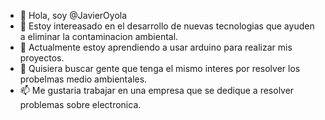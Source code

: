 - 👋 Hola, soy @JavierOyola
- 👀 Estoy intereasado en el desarrollo de nuevas tecnologias que ayuden a eliminar la contaminacion ambiental.
- 🌱 Actualmente estoy aprendiendo a usar arduino para realizar mis proyectos.
- 💞️ Quisiera buscar gente que tenga el mismo interes por resolver los probelmas medio ambientales.
- 📫 Me gustaria trabajar en una empresa que se dedique a resolver problemas sobre electronica.
<!---
JavierOyola/JavierOyola is a ✨ special ✨ repository because its `README.md` (this file) appears on your GitHub profile.
You can click the Preview link to take a look at your changes.
--->
